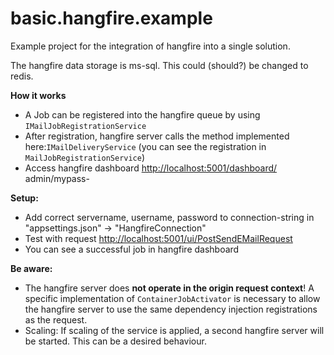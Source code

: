 # basic.hangfire.example

Example project for the integration of hangfire into a single solution.

The hangfire data storage is ms-sql. This could (should?) be changed to redis.

**How it works**

- A Job can be registered into the hangfire queue by using `IMailJobRegistrationService`
- After registration, hangfire server calls the method implemented here:`IMailDeliveryService` (you can see the registration in `MailJobRegistrationService`)
- Access hangfire dashboard [http://localhost:5001/dashboard/](http://localhost:5001/dashboard/)  admin/mypass-

**Setup:**
 - Add correct servername, username, password to  connection-string in "appsettings.json" -> "HangfireConnection"
 - Test with request [http://localhost:5001/ui/PostSendEMailRequest](http://localhost:5001/ui/PostSendEMailRequest)
 - You can see a successful job in hangfire dashboard

**Be aware:**
- The hangfire server does **not operate in the origin request context**! A specific implementation of `ContainerJobActivator` is necessary to allow the hangfire server to use the same dependency injection registrations as the request.
- Scaling: If scaling of the service is applied, a second hangfire server will be started. This can be a desired behaviour.